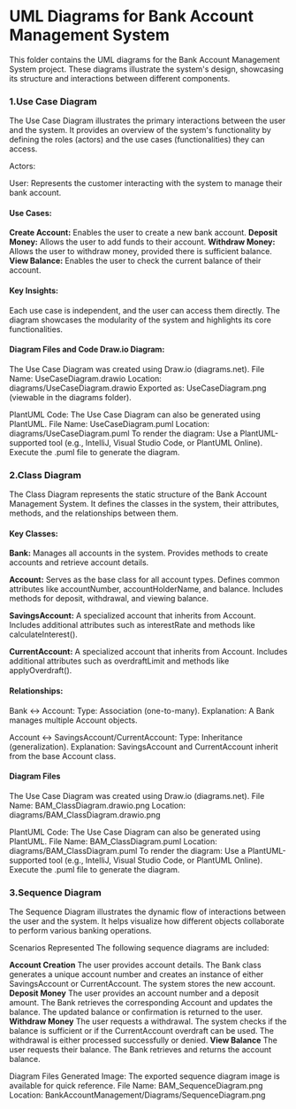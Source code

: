 # UML Diagrams for Bank Account Management System

This folder contains the UML diagrams for the Bank Account Management System project. These diagrams illustrate the system's design, showcasing its structure and interactions between different components.

### 1.Use Case Diagram

The Use Case Diagram illustrates the primary interactions between the user and the system. It provides an overview of the system's functionality by defining the roles (actors) and the use cases (functionalities) they can access.

Actors:

User: Represents the customer interacting with the system to manage their bank account.

#### Use Cases:

**Create Account:** Enables the user to create a new bank account.
**Deposit Money:** Allows the user to add funds to their account.
**Withdraw Money:** Allows the user to withdraw money, provided there is sufficient balance.
**View Balance:** Enables the user to check the current balance of their account.

#### Key Insights:

Each use case is independent, and the user can access them directly.
The diagram showcases the modularity of the system and highlights its core functionalities.

#### Diagram Files and Code Draw.io Diagram:

The Use Case Diagram was created using Draw.io (diagrams.net).
File Name: UseCaseDiagram.drawio
Location: diagrams/UseCaseDiagram.drawio
Exported as: UseCaseDiagram.png (viewable in the diagrams folder).

PlantUML Code:
The Use Case Diagram can also be generated using PlantUML.
File Name: UseCaseDiagram.puml
Location: diagrams/UseCaseDiagram.puml
To render the diagram:
Use a PlantUML-supported tool (e.g., IntelliJ, Visual Studio Code, or PlantUML Online).
Execute the .puml file to generate the diagram.

### 2.Class Diagram
The Class Diagram represents the static structure of the Bank Account Management System. It defines the classes in the system, their attributes, methods, and the relationships between them.

#### Key Classes:

**Bank:** Manages all accounts in the system. Provides methods to create accounts and retrieve account details.

**Account:** Serves as the base class for all account types. Defines common attributes like accountNumber, accountHolderName, and balance. Includes methods for deposit, withdrawal, and viewing balance.

**SavingsAccount:** A specialized account that inherits from Account. Includes additional attributes such as interestRate and methods like calculateInterest().

**CurrentAccount:** A specialized account that inherits from Account. Includes additional attributes such as overdraftLimit and methods like applyOverdraft(). 

#### Relationships:

Bank ↔ Account: Type: Association (one-to-many).
Explanation: A Bank manages multiple Account objects.

Account ↔ SavingsAccount/CurrentAccount: Type: Inheritance (generalization).
Explanation: SavingsAccount and CurrentAccount inherit from the base Account class.

#### Diagram Files
The Use Case Diagram was created using Draw.io (diagrams.net).
File Name: BAM_ClassDiagram.drawio.png
Location: diagrams/BAM_ClassDiagram.drawio.png


PlantUML Code:
The Use Case Diagram can also be generated using PlantUML.
File Name: BAM_ClassDiagram.puml
Location: diagrams/BAM_ClassDiagram.puml
To render the diagram:
Use a PlantUML-supported tool (e.g., IntelliJ, Visual Studio Code, or PlantUML Online).
Execute the .puml file to generate the diagram.

### 3.Sequence Diagram
The Sequence Diagram illustrates the dynamic flow of interactions between the user and the system. It helps visualize how different objects collaborate to perform various banking operations.

Scenarios Represented
The following sequence diagrams are included:

**Account Creation**
The user provides account details.
The Bank class generates a unique account number and creates an instance of either SavingsAccount or CurrentAccount.
The system stores the new account.
**Deposit Money**
The user provides an account number and a deposit amount.
The Bank retrieves the corresponding Account and updates the balance.
The updated balance or confirmation is returned to the user.
**Withdraw Money**
The user requests a withdrawal.
The system checks if the balance is sufficient or if the CurrentAccount overdraft can be used.
The withdrawal is either processed successfully or denied.
**View Balance**
The user requests their balance.
The Bank retrieves and returns the account balance.

Diagram Files
Generated Image:
The exported sequence diagram image is available for quick reference.
File Name: BAM_SequenceDiagram.png
Location: BankAccountManagement/Diagrams/SequenceDiagram.png